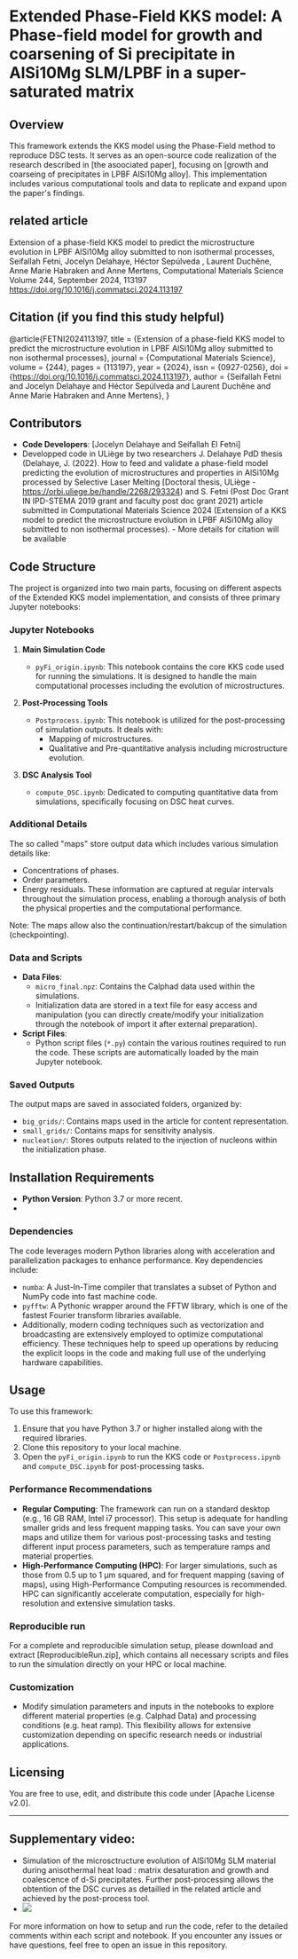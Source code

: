 ﻿# Extended Phase-Field KKS model: A Phase-field model for growth and coarsening of Si precipitate in AlSi10Mg SLM/LPBF in a super-saturated matrix

## Overview
This framework extends the  KKS model using the Phase-Field method to reproduce DSC tests. It serves as an open-source code realization of the research described in [the asoociated paper], focusing on [growth and coarseing of precipitates in LPBF AlSi10Mg alloy]. This implementation includes various computational tools and data to replicate and expand upon the paper's findings.

## related article 
Extension of a phase-field KKS model to predict the microstructure evolution in LPBF AlSi10Mg alloy submitted to non isothermal processes,
Seifallah Fetni, Jocelyn Delahaye, Héctor Sepúlveda , Laurent Duchêne, Anne Marie Habraken and Anne Mertens, Computational Materials Science
Volume 244, September 2024, 113197
https://doi.org/10.1016/j.commatsci.2024.113197

## Citation (if you find this study helpful)
@article{FETNI2024113197,
title = {Extension of a phase-field KKS model to predict the microstructure evolution in LPBF AlSi10Mg alloy submitted to non isothermal processes},
journal = {Computational Materials Science},
volume = {244},
pages = {113197},
year = {2024},
issn = {0927-0256},
doi = {https://doi.org/10.1016/j.commatsci.2024.113197},
author = {Seifallah Fetni and Jocelyn Delahaye and Héctor Sepúlveda and Laurent Duchêne and Anne Marie Habraken and Anne Mertens},
}

## Contributors
- **Code Developers**: [Jocelyn Delahaye and Seifallah El Fetni]
- Developped  code   in  ULiège  by  two  researchers  J.  Delahaye  PdD  thesis  (Delahaye, J. (2022). How to feed and validate a phase-field model predicting the evolution of microstructures and properties in AlSi10Mg processed by Selective Laser Melting [Doctoral thesis, ULiège -https://orbi.uliege.be/handle/2268/293324) and  S.  Fetni  (Post  Doc  Grant IN IPD-STEMA 2019 grant and faculty post doc grant 2021) article  submitted  in  Computational Materials Science 2024 (Extension of a KKS model to predict the microstructure evolution in LPBF AlSi10Mg alloy submitted to non isothermal processes). - More details for citation will be available 


## Code Structure
The project is organized into two main parts, focusing on different aspects of the Extended KKS model implementation, and consists of three primary Jupyter notebooks:

### Jupyter Notebooks
1. **Main Simulation Code**
   - `pyFi_origin.ipynb`: This notebook contains the core KKS code used for running the simulations. It is designed to handle the main computational processes including the evolution of microstructures.

2. **Post-Processing Tools**
   - `Postprocess.ipynb`: This notebook is utilized for the post-processing of simulation outputs. It deals with:
     - Mapping of microstructures.
     - Qualitative and Pre-quantitative analysis including microstructure evolution.

3. **DSC Analysis Tool**
   - `compute_DSC.ipynb`: Dedicated to computing quantitative data from simulations, specifically focusing on DSC heat curves.

### Additional Details
The so called "maps" store output data which includes various simulation details like:
- Concentrations of phases.
- Order parameters.
- Energy residuals.
These information are captured at regular intervals throughout the simulation process, enabling a thorough analysis of both the physical properties and the computational performance.

Note: The maps allow also the continuation/restart/bakcup of the simulation (checkpointing).

  

### Data and Scripts
- **Data Files**: 
  - `micro_final.npz`: Contains the Calphad data used within the simulations.
  - Initialization data are stored in a text file for easy access and manipulation (you can directly create/modify your initialization through the notebook of import it after external preparation).
- **Script Files**: 
  - Python script files (`*.py`) contain the various routines required to run the code. These scripts are automatically loaded by the main Jupyter notebook.

### Saved Outputs
The output maps are saved in associated folders, organized by:
- `big_grids/`: Contains maps used in the article for content representation.
- `small_grids/`: Contains maps for sensitivity analysis.
- `nucleation/`: Stores outputs related to the injection of nucleons within the initialization phase.

## Installation Requirements
- **Python Version**: Python 3.7 or more recent.
- 
### Dependencies
The code leverages modern Python libraries along with acceleration and parallelization packages to enhance performance. Key dependencies include:
- `numba`: A Just-In-Time compiler that translates a subset of Python and NumPy code into fast machine code.
- `pyfftw`: A Pythonic wrapper around the FFTW library, which is one of the fastest Fourier transform libraries available.
- Additionally, modern coding techniques such as vectorization and broadcasting are extensively employed to optimize computational efficiency. These techniques help to speed up operations by reducing the explicit loops in the code and making full use of the underlying hardware capabilities.


## Usage
To use this framework:
1. Ensure that you have Python 3.7 or higher installed along with the required libraries.
2. Clone this repository to your local machine.
3. Open the `pyFi_origin.ipynb` to run the KKS code or `Postprocess.ipynb` and `compute_DSC.ipynb` for post-processing tasks.

### Performance Recommendations
- **Regular Computing**: The framework can run on a standard desktop (e.g., 16 GB RAM, Intel i7 processor). This setup is adequate for handling smaller grids and less frequent mapping tasks. You can save your own maps and utilize them for various post-processing tasks and testing different input process parameters, such as temperature ramps and material properties.
- **High-Performance Computing (HPC)**: For larger simulations, such as those from 0.5 up to 1 µm squared, and for frequent mapping (saving of maps), using High-Performance Computing resources is recommended. HPC can significantly accelerate computation, especially for high-resolution and extensive simulation tasks.

### Reproducible run
For a complete and reproducible simulation setup, please download and extract [ReproducibleRun.zip], which contains all necessary scripts and files to run the simulation directly on your HPC or local machine.

### Customization
- Modify simulation parameters and inputs in the notebooks to explore different material properties (e.g. Calphad Data) and processing conditions (e.g. heat ramp). This flexibility allows for extensive customization depending on specific research needs or industrial applications.

## Licensing
You are free to use, edit, and distribute this code under [Apache License v2.0]. 

---

## Supplementary video:
- Simulation of the microsctructure evolution of AlSi10Mg SLM material during anisothermal heat load : matrix desaturation and growth and coalescence of d-Si precipitates. Further post-processing allows the obtention of the DSC curves
 as detailled in the related article and achieved by the post-process tool.
- ![](https://github.com/SFETNI/KKS-Phase-Field-code/blob/main/save_fig/Supp_Mat_computed_microstructure_evolution.gif)

For more information on how to setup and run the code, refer to the detailed comments within each script and notebook. If you encounter any issues or have questions, feel free to open an issue in this repository.
